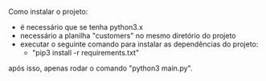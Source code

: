 Como instalar o projeto:
- é necessário que se tenha python3.x
- necessário a planilha "customers" no mesmo diretório  do projeto
- executar o seguinte comando para instalar as dependências do projeto:
    - "pip3 install -r requirements.txt"

após isso, apenas rodar o comando "python3 main.py".

